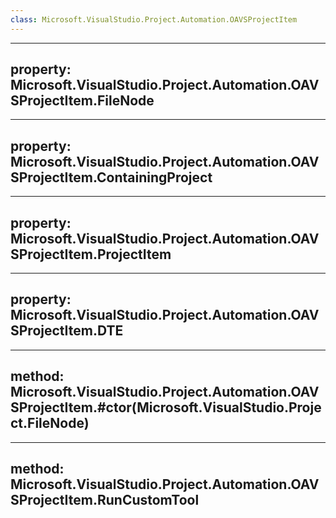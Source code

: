 ```yaml
---
class: Microsoft.VisualStudio.Project.Automation.OAVSProjectItem
---
```


---
property: Microsoft.VisualStudio.Project.Automation.OAVSProjectItem.FileNode
---

---
property: Microsoft.VisualStudio.Project.Automation.OAVSProjectItem.ContainingProject
---

---
property: Microsoft.VisualStudio.Project.Automation.OAVSProjectItem.ProjectItem
---

---
property: Microsoft.VisualStudio.Project.Automation.OAVSProjectItem.DTE
---

---
method: Microsoft.VisualStudio.Project.Automation.OAVSProjectItem.#ctor(Microsoft.VisualStudio.Project.FileNode)
---

---
method: Microsoft.VisualStudio.Project.Automation.OAVSProjectItem.RunCustomTool
---

